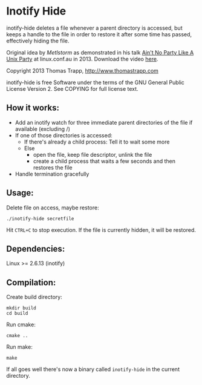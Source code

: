Inotify Hide
============

inotify-hide deletes a file whenever a parent directory is accessed, but keeps
a handle to the file in order to restore it after some time has passed,
effectively hiding the file.

Original idea by *Metlstorm* as demonstrated in his talk [Ain't No Party Like
 A Unix Party](http://lca2013.linux.org.au/schedule/30244/view_talk) at
linux.conf.au in 2013. Download the video
[here](http://mirror.linux.org.au/linux.conf.au/2013/ogv/Aint_No_Party_Like_A_Unix_Party.ogv).

Copyright 2013 Thomas Trapp, http://www.thomastrapp.com

inotify-hide is free Software under the terms of the GNU General Public License
Version 2. See COPYING for full license text.

How it works:
-------------
- Add an inotify watch for three immediate parent directories of the file if
  available (excluding /)
- If one of those directories is accessed:
  - If there's already a child process: Tell it to wait some more
  - Else
    - open the file, keep file descriptor, unlink the file
    - create a child process that waits a few seconds and then restores the
      file
- Handle termination gracefully

Usage:
-------
  Delete file on access, maybe restore:

    ./inotify-hide secretfile

  Hit `CTRL+C` to stop execution. If the file is currently hidden, it will be
  restored.

Dependencies:
--------------
  Linux >= 2.6.13 (inotify)

Compilation:
-------------
  Create build directory:

    mkdir build
    cd build

  Run cmake:

    cmake ..

  Run make:

    make

  If all goes well there's now a binary called `inotify-hide` in the current 
  directory. 

